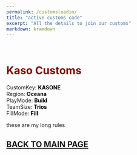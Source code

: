 ```yaml
---
permalink: /customsloadin/
title: "active customs code"
excerpt: "All the details to join our customs"
markdown: kramdown
---
```

<meta http-equiv="refresh" content="15">
<script>
    var countUpdDate = new Date("Sep 24, 2022 19:00:28").getTime(); // Set the date we're counting down to
    var x = setInterval(function () {
        var timeNow = new Date().getTime(); // Get today's date and time
        var distance = timeNow - countUpdDate; // Find the distance between now and the count down date
        var days = Math.floor(distance / (1000 * 60 * 60 * 24));
        var hours = Math.floor((distance % (1000 * 60 * 60 * 24)) / (1000 * 60 * 60));
        var minutes = Math.floor((distance % (1000 * 60 * 60)) / (1000 * 60));
        var seconds = Math.floor((distance % (1000 * 60)) / 1000);
        var minutesString = minutes.toString();
        var secondsString = seconds.toString();
        if (minutesString.length < 2) {
            minutesString = "0" + minutesString;
        }
        if (secondsString.length < 2) {
            secondsString = "0" + secondsString;
        }
        document.getElementById("countUpTimer").innerHTML = minutesString + ":" + secondsString + " since updt"; // Display the result in the element with id="demo"
        // If the count down is finished, write some text
        if (distance < 0) {
            clearInterval(x);
            document.getElementById("countUpTimer").innerHTML = "EXPIRED";
        }
    }, 1000); // Update the count down every 1000 milliseconds
</script>
<br>

# <strong><span style="color:maroon;background-color:white">Kaso Customs</span></strong><br>
<strong><span id="countUpTimer" style="color:red;background-color:white;font-size:add_size"></span></strong>

CustomKey: <strong><span style="color:black;background-color:white">KASONE</span></strong><br>
Region: <strong><span style="color:black;background-color:white">Oceana</span></strong><br>
PlayMode: <strong><span style="color:black;background-color:white">Build</span></strong><br>
TeamSize: <strong><span style="color:black;background-color:white">Trios</span></strong><br>
FillMode: <strong><span style="color:black;background-color:white">Fill</span></strong><br>

these are my long rules

## [BACK TO MAIN PAGE](https://www.kaso.gg)